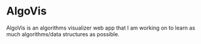 # AlgoVis
AlgoVis is an algorithms visualizer web app that I am working on to learn as much algorithms/data structures as possible.
